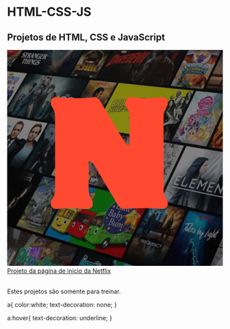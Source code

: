 # HTML-CSS-JS
<h2>Projetos de HTML, CSS e JavaScript</h2>



<img src="./Icons/netflix-icon.png">
<a href="https://eduardapouzada.github.io/HTML-CSS-JS/Projeto-Netflix-2/index.html">Projeto da página de inicio da Netflix</a>
<br>





<br>
<p>Estes projetos são somente para treinar.</p>


<styles>
a{
    color:white;
    text-decoration: none;
}

a:hover{
    text-decoration: underline;
}

</styles>